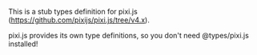This is a stub types definition for pixi.js (https://github.com/pixijs/pixi.js/tree/v4.x).

pixi.js provides its own type definitions, so you don't need @types/pixi.js installed!